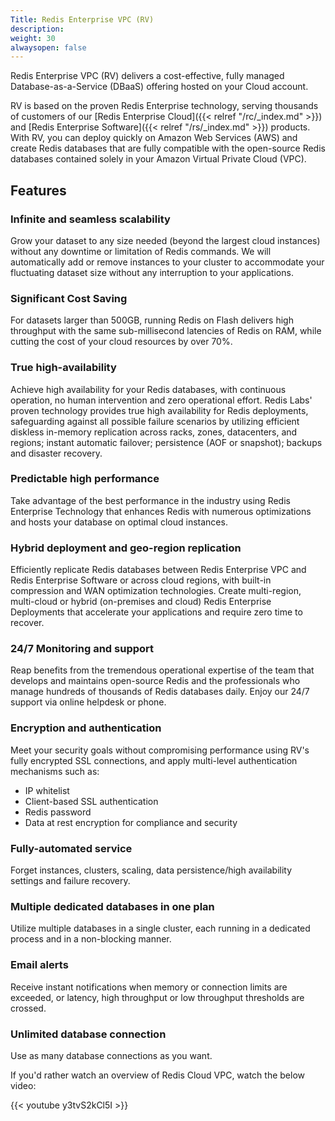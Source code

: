```yaml
---
Title: Redis Enterprise VPC (RV)
description: 
weight: 30
alwaysopen: false
---
```

Redis Enterprise VPC (RV) delivers a cost-effective, fully managed
Database-as-a-Service (DBaaS) offering hosted on your Cloud account. <!--more-->

RV
is based on the proven Redis Enterprise technology, serving thousands of
customers of our [Redis Enterprise
Cloud]({{< relref "/rc/_index.md" >}}) and [Redis Enterprise
Software]({{< relref "/rs/_index.md" >}}) products. With RV,
you can deploy quickly on Amazon Web Services (AWS) and create Redis
databases that are fully compatible with the open-source Redis databases
contained solely in your Amazon Virtual Private Cloud (VPC).

## Features

### Infinite and seamless scalability

Grow your dataset to any size needed (beyond the largest cloud
instances) without any downtime or limitation of Redis commands. We will
automatically add or remove instances to your cluster to accommodate
your fluctuating dataset size without any interruption to your
applications.

### Significant Cost Saving

For datasets larger than 500GB, running Redis on Flash delivers high
throughput with the same sub-millisecond latencies of Redis on RAM,
while cutting the cost of your cloud resources by over 70%.

### True high-availability

Achieve high availability for your Redis databases, with continuous
operation, no human intervention and zero operational effort. Redis
Labs' proven technology provides true high availability for Redis
deployments, safeguarding against all possible failure scenarios by
utilizing efficient diskless in-memory replication across racks, zones,
datacenters, and regions; instant automatic failover; persistence (AOF
or snapshot); backups and disaster recovery.

### Predictable high performance

Take advantage of the best performance in the industry using Redis
Enterprise Technology that enhances Redis with numerous optimizations
and hosts your database on optimal cloud instances.

### Hybrid deployment and geo-region replication

Efficiently replicate Redis databases between Redis Enterprise VPC and
Redis Enterprise Software or across cloud regions, with built-in
compression and WAN optimization technologies. Create multi-region,
multi-cloud or hybrid (on-premises and cloud) Redis Enterprise
Deployments that accelerate your applications and require zero time to
recover.

### 24/7 Monitoring and support

Reap benefits from the tremendous operational expertise of the team that
develops and maintains open-source Redis and the professionals who
manage hundreds of thousands of Redis databases daily. Enjoy our 24/7
support via online helpdesk or phone.

### Encryption and authentication

Meet your security goals without compromising performance using RV's
fully encrypted SSL connections, and apply multi-level authentication
mechanisms such as:

-   IP whitelist
-   Client-based SSL authentication
-   Redis password
-   Data at rest encryption for compliance and security

### Fully-automated service

Forget instances, clusters, scaling, data persistence/high availability
settings and failure recovery.

### Multiple dedicated databases in one plan

Utilize multiple databases in a single cluster, each running in a
dedicated process and in a non-blocking manner.

### Email alerts

Receive instant notifications when memory or connection limits are
exceeded, or latency, high throughput or low throughput thresholds are
crossed.

### Unlimited database connection

Use as many database connections as you want.

If you'd rather watch an overview of Redis Cloud VPC, watch the below
video:

{{< youtube y3tvS2kCl5I >}}
